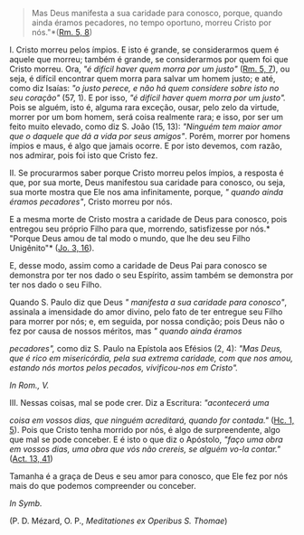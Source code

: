 
> Mas Deus manifesta a sua caridade para conosco, porque, quando ainda éramos pecadores, no tempo oportuno, morreu Cristo por nós."*([Rm. 5, 8](https://vulgata.online/bible/Rm.5?ed=MS&vfn=MS.Rm.5.8:vs)) 

I. Cristo morreu pelos ímpios. E isto é grande, se considerarmos quem é aquele que morreu; também é grande, se considerarmos por quem foi que Cristo morreu. Ora, *"é difícil haver quem morra por um justo"* ([Rm. 5, 7](https://vulgata.online/bible/Rm.5?ed=MS&vfn=MS.Rm.5.7:vs)), ou seja, é difícil encontrar quem morra para salvar um homem justo; e até, como diz Isaías: *"o justo perece, e não há quem considere sobre isto no seu coração"* (57, 1). E por isso, *"é difícil haver quem morra por um justo".* Pois se alguém, isto é, alguma rara exceção, ousar, pelo zelo da virtude, morrer por um bom homem, será coisa realmente rara; e isso, por ser um feito muito elevado, como diz S. João (15, 13): *"Ninguém tem maior amor que o daquele que dá a vida por seus amigos"*. Porém, morrer por homens ímpios e maus, é algo que jamais ocorre. E por isto devemos, com razão, nos admirar, pois foi isto que Cristo fez.

II.  Se procurarmos saber porque Cristo morreu pelos ímpios, a resposta é que, por sua morte, Deus manifestou sua caridade para conosco, ou seja, sua morte mostra que Ele nos ama infinitamente, porque, *" quando ainda éramos pecadores"*, Cristo morreu por nós.

E a mesma morte de Cristo mostra a caridade de Deus para conosco, pois entregou seu próprio Filho para que, morrendo, satisfizesse por nós.* "Porque Deus amou de tal modo o mundo, que lhe deu seu Filho Unigênito"* ([Jo. 3, 16](https://vulgata.online/bible/Jo.3?ed=MS&vfn=MS.Jo.3.16:vs)).

E, desse modo, assim como a caridade de Deus Pai para conosco se demonstra por ter nos dado o seu Espírito, assim também se demonstra por ter nos dado o seu Filho.

Quando S. Paulo diz que Deus *" manifesta a sua caridade para conosco"*, assinala a imensidade do amor divino, pelo fato de ter entregue seu Filho para morrer por nós; e, em seguida, por nossa condição; pois Deus não o fez por causa de nossos méritos, mas *" quando ainda éramos*

*pecadores",* como diz S. Paulo na Epístola aos Efésios (2, 4): *"Mas Deus, que é rico em misericórdia, pela sua extrema caridade, com que nos amou, estando nós mortos pelos pecados, vivificou-nos em Cristo".*

*In Rom., V.*

III.  Nessas coisas, mal se pode crer. Diz a Escritura: *"acontecerá uma*

*coisa em vossos dias, que ninguém acreditará, quando for contada."* ([Hc. 1, 5](https://vulgata.online/bible/Hc.1?ed=MS&vfn=MS.Hc.1.5:vs)). Pois que Cristo tenha morrido por nós, é algo de surpreendente, algo que mal se pode conceber. E é isto o que diz o Apóstolo, *"faço uma obra em vossos dias, uma obra que vós não crereis, se alguém vo-la contar."* ([Act. 13, 41](https://vulgata.online/bible/Act.13?ed=MS&vfn=MS.Act.13.41:vs))

Tamanha é a graça de Deus e seu amor para conosco, que Ele fez por nós mais do que podemos compreender ou conceber.

*In Symb.*

(P. D. Mézard, O. P., *Meditationes ex Operibus S. Thomae*)

